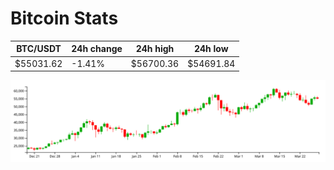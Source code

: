 # Bitcoin Stats

BTC/USDT|24h change|24h high|24h low|
|---|---|---|---|
|$55031.62|-1.41%|$56700.36|$54691.84|

<img src="./chart.svg">

